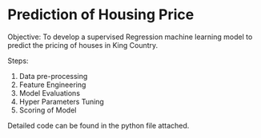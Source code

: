 # Prediction of Housing Price

Objective:
To develop a supervised Regression machine learning model to predict the pricing of houses in King Country.

Steps:
1) Data pre-processing
2) Feature Engineering
3) Model Evaluations
4) Hyper Parameters Tuning
5) Scoring of Model

Detailed code can be found in the python file attached.
